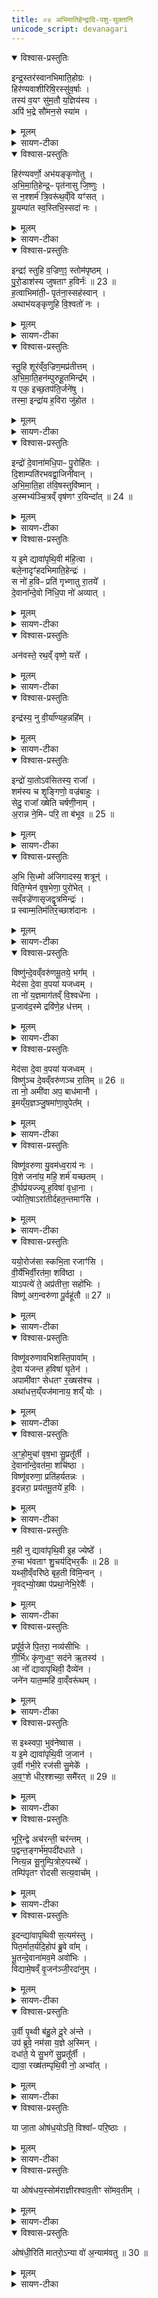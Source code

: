 ```yaml
---
title: ०४ अभिमातिहेन्द्रादि-पशु-सूक्तानि
unicode_script: devanagari
---
```


<details open><summary>विश्वास-प्रस्तुतिः</summary>

इन्द्र॒स्तर॑स्वानभिमाति॒होग्रः ।  
हिर॑ण्यवाशीरिषि॒रस्सु॑व॒र्षाः ।  
तस्य॑ व॒यꣳ सु॑म॒तौ य॒ज्ञिय॑स्य ।  
अपि॑ भ॒द्रे सौ॑मन॒से स्या॑म ।  
</details>

<details><summary>मूलम्</summary>

इन्द्र॒स्तर॑स्वानभिमाति॒होग्रः ।  
हिर॑ण्यवाशीरिषि॒रस्सु॑व॒र्षाः ।  
तस्य॑ व॒यꣳ सु॑म॒तौ य॒ज्ञिय॑स्य ।  
अपि॑ भ॒द्रे सौ॑मन॒से स्या॑म ।  
</details>

<details><summary>सायण-टीका</summary>

(SB) 1तृतीये सौम्यादिपशुसूक्तान्यभिहितानि । चतुर्थे त्वभिमातिहेन्द्रादिपशुसूक्तान्युच्यन्ते । तत्र 'इन्द्रायाभिमातिघ्ने ललामं प्राशृङ्गमालभेत' इत्यस्य पशोः सूक्ते वपायाः पुरोनुवाक्यामाह - योऽयं मिन्द्रोऽस्ति यज्ञियस्य यज्ञार्हस्य तस्येन्द्रस्य सुमतावनुग्रहबुद्धौ वयं स्याम तिष्ठेम । कीदृश इन्द्रः? तरस्वान् तरो जवस्तद्वान् । अभिमातिहा शत्रुघाती । उग्रः शत्रुषु क्रूरः । वशीति वाङ्नाम, हिरण्यं वाश्यां वाचि यस्यासौ हिरण्यवाशीः । अस्मै शतमस्मै सहस्रमित्येवं सर्वदा धनदानं वक्तीत्यर्थः । इषिर एषणीयः । सुवर्षाः स्वर्गप्रदः । तादृशस्यानुग्रहे स्थित्वा भद्रे कल्याणे सौमनसेऽपि चित्तसमाधानरूपे सुखेऽपि स्याम तिष्ठेम ॥
</details>

<details open><summary>विश्वास-प्रस्तुतिः</summary>

हिर॑ण्यवर्णो॒ अभ॑यङ्कृणोतु ।  
अ॒भि॒मा॒ति॒हेन्द्र॒ᳶ पृत॑नासु जि॒ष्णुः ।   
स न॒श्शर्म॑ त्रि॒वरू॑थ॒व्ँवि यꣳ॑सत् ।  
यू॒यम्पा॑त स्व॒स्तिभि॒स्सदा॑ नः ।  
</details>

<details><summary>मूलम्</summary>

हिर॑ण्यवर्णो॒ अभ॑यङ्कृणोतु ।  
अ॒भि॒मा॒ति॒हेन्द्र॒ᳶ पृत॑नासु जि॒ष्णुः ।   
स न॒श्शर्म॑ त्रि॒वरू॑थ॒व्ँवि यꣳ॑सत् ।  
यू॒यम्पा॑त स्व॒स्तिभि॒स्सदा॑ नः ।  
</details>

<details><summary>सायण-टीका</summary>

2अथ वपाया याज्यामाह - अयमिन्द्रोऽस्माकमभयं कृणोतु करोतु । कीदृशः? हिरण्यवर्णाः सर्वाभरणभूषितत्वेन हिरण्यसदृशवर्णोपेतः । अभिमातिहा शत्रुघाती । पृतनासु परकीयसेनासु जिष्णुर्जयशीलः । स तादृश इन्द्रो नोऽस्मभ्यं त्रिवरूथं त्रिभूमिकं शर्म गृहं वियंसत्विशेषेण यच्छतु । हे इन्द्र यस्त्वं ये च त्वत्सेवकास्ते सर्वे यूयं नोऽस्मान् स्वस्तिभिः क्षेमैः सदा पात ॥
</details>

<details open><summary>विश्वास-प्रस्तुतिः</summary>

इन्द्रꣵ॑ स्तुहि व॒ज्रिण॒ꣵ॒ स्तोम॑पृष्ठम् ।   
पु॒रो॒डाश॑स्य जुषताꣳ ह॒विर्नः॑ ॥ 23 ॥  
ह॒त्वाभिमा॑ती॒ᳶ पृत॑ना॒स्सह॑स्वान् ।  
अथाभ॑यङ्कृणुहि वि॒श्वतो॑ नः ।   
</details>

<details><summary>मूलम्</summary>

इन्द्रꣵ॑ स्तुहि व॒ज्रिण॒ꣵ॒ स्तोम॑पृष्ठम् ।   
पु॒रो॒डाश॑स्य जुषताꣳ ह॒विर्नः॑ ॥ 23 ॥  
ह॒त्वाभिमा॑ती॒ᳶ पृत॑ना॒स्सह॑स्वान् ।  
अथाभ॑यङ्कृणुहि वि॒श्वतो॑ नः ।   
</details>

<details><summary>सायण-टीका</summary>

3अथ पुरोडाशस्य पुरोनुवाक्यामाह - हे वागिन्द्रिय इममिन्द्रं स्तुहि । कीदृशं? वज्रिणं वज्रयुक्तम् । स्तोमष्टष्ठं स्तोमैः साध्यानि पृष्ठस्तोत्राणि यस्यासौ स्तोमपृष्टस्तम् । स चन्द्रो नोऽस्मदीयस्य पुरोडाशस्य सारभूतं हविर्जुषताम् । सहस्वान् बलवानिन्द्रोऽभिमातीः पृतना वैरिसेनाः सर्वा हत्वाऽथानन्तरं नोऽस्माकं विश्वतः सर्वस्मादभयं कृणुहि कुरु ॥
</details>

<details open><summary>विश्वास-प्रस्तुतिः</summary>

स्तु॒हि शूर॑व्ँव॒ज्रिण॒मप्र॑तीत्तम् ।   
अ॒भि॒मा॒ति॒हन॑म्पुरुहू॒तमिन्द्र᳚म् ।  
य एक॒ इच्छ॒तप॑ति॒र्जने॑षु ।   
तस्मा॒ इन्द्रा॑य ह॒विरा जु॑होत ।    
</details>

<details><summary>मूलम्</summary>

स्तु॒हि शूर॑व्ँव॒ज्रिण॒मप्र॑तीत्तम् ।   
अ॒भि॒मा॒ति॒हन॑म्पुरुहू॒तमिन्द्र᳚म् ।  
य एक॒ इच्छ॒तप॑ति॒र्जने॑षु ।   
तस्मा॒ इन्द्रा॑य ह॒विरा जु॑होत ।    
</details>

<details><summary>सायण-टीका</summary>

4पुरोडाशस्य याज्यामाह - अप्रतिकूलत्वेन प्राप्तमप्रतीतं शूरादिशब्दैर्विशेषितमिन्द्रं हे वागिन्द्रिय स्तुहि । योऽयमिन्द्रः एक इत् एक एव जनेषु सर्वेषु मध्ये शतपतिः शतसंख्याकानां देवानां स्वामी । तस्मा इन्द्राय हे ऋत्विजः हविराजुहोत सर्वतो हुतं कुरुत ॥
</details>

<details open><summary>विश्वास-प्रस्तुतिः</summary>

इन्द्रो॑ दे॒वाना॑मधि॒पाᳶ पु॒रोहि॑तः ।  
दि॒शाम्पति॑रभवद्वा॒जिनी॑वान् ।   
अ॒भि॒मा॒ति॒हा त॑वि॒षस्तुवि॑ष्मान् ।   
अ॒स्मभ्य॑ञ्चि॒त्रव्ँ वृष॑णꣳ र॒यिन्दा᳚त् ॥ 24 ॥  
</details>

<details><summary>मूलम्</summary>

इन्द्रो॑ दे॒वाना॑मधि॒पाᳶ पु॒रोहि॑तः ।  
दि॒शाम्पति॑रभवद्वा॒जिनी॑वान् ।   
अ॒भि॒मा॒ति॒हा त॑वि॒षस्तुवि॑ष्मान् ।   
अ॒स्मभ्य॑ञ्चि॒त्रव्ँ वृष॑णꣳ र॒यिन्दा᳚त् ॥ 24 ॥  
</details>

<details><summary>सायण-टीका</summary>

5अथ हविषः पुरोनुवाक्यामाह - अयमिन्द्रः सर्वेषां देवानामधिपाः स्वामी सन् पुरोहितो मुखत एव हितकारी । दिशां प्राच्यादीनां पतिः पालकः । वाजिनीवान् अन्नसमूहयुक्तोऽभवत् । अभिमातिहा शत्रुघाती । तविषः महान् । तुविष्मान् बलवान् । तादृश इन्द्रोऽस्मभ्यं चित्रं मणिमुक्तादिरूपेण नानाविधं वृषणं कामाभिवर्षणक्षमं रयिं धनं दात् ददातु ॥
</details>

<details open><summary>विश्वास-प्रस्तुतिः</summary>

य इ॒मे द्यावा॑पृथि॒वी म॑हि॒त्वा ।  
बले॒नादृꣳ॑हदभिमाति॒हेन्द्रः॑ ।   
स नो॑ ह॒विᳶ प्रति॑ गृभ्णातु रा॒तये᳚ ।  
दे॒वाना᳚न्दे॒वो नि॑धि॒पा नो॑ अव्यात् ।  
</details>

<details><summary>मूलम्</summary>

य इ॒मे द्यावा॑पृथि॒वी म॑हि॒त्वा ।  
बले॒नादृꣳ॑हदभिमाति॒हेन्द्रः॑ ।   
स नो॑ ह॒विᳶ प्रति॑ गृभ्णातु रा॒तये᳚ ।  
दे॒वाना᳚न्दे॒वो नि॑धि॒पा नो॑ अव्यात् ।  
</details>

<details><summary>सायण-टीका</summary>

6अथ हविषा याज्यामाह - अभिमातिहा शत्रुधाती य इन्द्रो महित्वा महता बलेन इमे द्यावापृथिव्यादृंहत् दृढीकृतवान् । स इन्द्रो नोऽस्मभ्यं रातये धनदानाय हविः प्रतिगृह्णातु स्वीकरोतु । देवानामपि देवः पूज्यः । निधिपाः शङ्खपद्मादिनिधीनां पालकः । इन्द्रो नोऽस्मानव्यात् रक्षतु ॥
</details>

<details open><summary>विश्वास-प्रस्तुतिः</summary>

अन॑वस्ते॒ रथ॒व्ँ वृष्णे॒ यत्ते᳚ ।
</details>

<details><summary>मूलम्</summary>

अन॑वस्ते॒ रथ॒व्ँ वृष्णे॒ यत्ते᳚ ।
</details>

<details><summary>सायण-टीका</summary>

7अथ 'इन्द्राय वज्रिणे ललामं प्राशृङ्गम्' इत्यस्य पशोः सूक्ते वपापुरोडाशविष्याणां याज्यानुवाक्यानां प्रतीकानि दर्शयति - 'अनवस्ते रथमश्वाय' इति वपायाः पुरोनुवाक्या ।

- अन॑वस्ते॒ रथ॒मश्वा॑य तख्ष॒न्त्वष्टा॒ वज्र॑म्पुरुहूत द्यु॒मन्त᳚म् ।   
ब्र॒ह्माण॒ इन्द्र॑म्म॒हय॑न्तो अ॒र्कैरव॑र्धय॒न्नह॑ये॒ हन्त॒वा उ॑  ॥  

  -   टीका 18'इन्द्रायार्काश्वमेधवते पुरोडाशमेकादशकपालं निर्वपेद्यं महायज्ञो नोपनमेत्' इत्यस्य पुरोनुवाक्या - अनवस्त इति त्रिष्टुप् ॥ हे पुरुहूत बहुभिराहूत इन्द्र ते तव रथमनवो मनुष्यास्तक्षन् तक्षन्तु संस्कुर्वन्तु । लङ् लोडर्थे, अडभावश्छान्दसः । अश्वायाश्वं योक्तुं यथा योग्यो भवति तथा संस्कुर्वन्तु । यद्वा - अश्वाय व्याप्तिमते तुभ्यं यथा पर्याप्तो भवति त्वष्टा देवानां शिल्पी वज्रं तक्षतु तीक्ष्णीकरोतु । कीदृशम् द्युमन्तं दीप्तिमन्तम् ।   किञ्च - ब्रह्माणः ब्राह्मणाश्च त्वामिन्द्रमीश्वरं अर्कैर्मन्त्रैः हविर्लक्षणैरन्नैर्वा महयन्तः पूजयन्तः अवर्धयन् वर्धयन्तु यशसा । किमर्थं ? अहये अघाय अहिंसनाय आगत्य हन्तीत्यहिस्सर्पादिः । 'आङि शृहनिभ्यां ह्वस्वश्च' इतीण्प्रत्ययः । कर्मणि चतुर्थी । हन्तवै हन्तुम् । 'तुमर्थे सेसेन्' इति तवैप्रत्ययः । 'अन्तश्च तवै युगपत्' इत्याद्यन्तयोरुदात्तत्वम् । उः पादपूरणे । त्वं चास्माकं महायज्ञमुपनयेति ॥

'वृष्णे यत्ते वृषणे अर्कम्' इति याज्या । एतच्चोभयम् 'इन्द्रं वो विश्वतस्परि' इत्यत्र व्याख्यातम् ।

- वृष्णे॒ यत्ते॒ वृष॑णो अ॒र्कमर्चा॒निन्द्र॒ ग्रावा॑णो॒ अदि॑तिस्स॒जोषाः᳚ ।   
अ॒न॒श्वासो॒ ये प॒वयो॑ऽर॒था इन्द्रे॑षिता अ॒भ्यव॑र्तन्त॒ दस्यून्॑  ॥  [51]

  -  टीका 19तत्रैव याज्या - वृष्ण इति त्रिष्टुप् ॥ हे इन्द्र ते तुभ्यं वृष्णे वर्षित्रे अभिमतदात्रे । षष्ठ्यर्थे चतुर्थी । तव वर्षितुः अर्कमर्चनीयमाज्ञां अर्चनीयं वा ते तव यागमर्चानर्चयन्ति पूजयन्ति । लेट्याडागमः । के ? वृषणः ग्राव्णः वर्षितारो मेघाः वृष्टिं कुर्वन्तस्तवार्कमर्चयन्ति मेघा इत्यर्थः । 'वा षपूर्वस्य निगमे' इति दीर्घाभावः । अदितिः पृथिवी च सजोषाः समानप्रीतिः त्वया तैर्वा मेघैरानुकूल्यं भजमाना सस्याद्युत्पादयतस्तव कर्मार्कमर्चयति । यद्यदा एवमेते कुर्वन्ति, तदानीं दुष्टात्मानो दस्यवोपि त्वयैव हन्तव्या इति तत्प्रार्थयते - अनश्वासः अश्वरहिताः । 'आज्जसेरसुक्' अरथाः रथरहिताः अश्वरथमनपेक्षमाणाः । 'नञ्सुभ्याम्' इत्युत्तरपदान्तोदात्तत्वम् । ये पवयस्तवायुधविशेषाः इन्द्रेषितास्सर्वदेन्द्रेणैव प्रेषिताः अन्येन प्रेषितुमशक्याः ; ते दस्यूनभ्यवर्तन्त दस्यूनभिवर्तन्तां आभिमुख्येन हन्तुं वर्तन्ताम् । स्वरणादिद्वारा अस्मदुपक्षपयितारो दस्यवः । तानभिभूय पराजितान्कृत्वा सर्वदाऽस्मान्रक्षन्तो वर्तन्तामिति भावः । छान्दसो लङ् । एवं सर्वस्य लोकस्य रक्षको महात्मा त्वम् ; अतोस्माकमपि महायज्ञमुपनयेति ॥
</details>

<details open><summary>विश्वास-प्रस्तुतिः</summary>

इन्द्र॑स्य॒ नु वी॒र्या᳚ण्यह॒न्नहि᳚म् ।
</details>

<details><summary>मूलम्</summary>

इन्द्र॑स्य॒ नु वी॒र्या᳚ण्यह॒न्नहि᳚म् ।
</details>

<details><summary>सायण-टीका</summary>

'इन्द्रस्य नु वीर्याणि प्रवोचम्' इति पुरोडाशस्य पुरोनुवाक्या ।

- इन्द्र॑स्य॒ नु वी॒र्या॑णि॒ प्रवो॑चम् ।   
यानि॑ च॒कार॑ प्रथ॒मानि॑ व॒ज्री ॥12॥  
अह॒न्नहि॒मन्व॒पस्त॑तर्द ।  
प्रव॒ख्षणा॑ अभिन॒त्पर्व॑तानाम् ।

  - टीका 3अथ तृतीयामाह - वज्री वज्रहस्त इन्द्रः प्रथमानि यानि वीर्याणि शौर्याणि चकार, इन्द्रस्य संबन्धीनि तानि वीर्याणि नु क्षिप्रं प्रवोचं प्रवक्ष्यामि ॥ प्रथमं तावत् अहिं वृत्राख्यमसुरमहन् हतवात् ॥ अनु तदनन्तरं अपस्ततर्द मेघस्थितं नलं मेघभेदेन पृथिव्यां व्यापितवान् ॥ अथ पर्वतानां वक्षणा पक्षान् प्राभिनत् प्रकर्षेण भिन्नवान् ॥॥


'अहन्नहिमन्वपः' इति याज्या । एतच्चोभयम् 'आनो भर भगमिन्द्र' इत्यत्र व्याख्यातम् ॥

- अह॒न्नहि॒म्पर्व॑ते शिश्रिया॒णम् ।   
त्वष्टा᳚ऽस्मै॒ वज्रꣵ॑ स्व॒र्य॑न्ततख्ष ।  
वा॒श्रा इ॑व धे॒नव॒स्स्यन्द॑मानाः ।  
अञ्ज॑स्समु॒द्रमव॑ जग्मु॒रापः॑ ।  

  -  टीका  4अथ चतुर्थीमाह - पर्वते पर्वतसमाने मेघे शिश्रियाणं आश्रितमहिं जलनिरोधकमहिनामानमसुरं अहन् हतवान् ॥ त्वष्टा देवोऽस्मा इन्द्राय स्वर्यं स्वर्गाय हितं वज्रं ततक्ष तीक्ष्णीकृतवान् ॥ ततो वज्रेण वृष्टिनिरोधके शत्रौ हते सति स्यन्दमाना आपः समुद्रं समुद्रसमानं भूप्रदेशं अञ्जः समञ्जसं यथा भवति तथा अवजग्मुः प्राप्ताः ॥ अपां दृष्टान्तः - वाश्रा धेनव इव यथा वत्समाकारयितुं शब्दं कुर्वत्यो धेनवो दुहन्ति तद्वत् ॥॥
</details>

<details open><summary>विश्वास-प्रस्तुतिः</summary>

इन्द्रो॑ या॒तोऽव॑सितस्य॒ राजा᳚ ।  
शम॑स्य च शृ॒ङ्गिणो॒ वज्र॑बाहुः ।  
सेदु॒ राजा᳚ ख्षेति चर्षणी॒नाम् ।   
अ॒रान्न ने॒मिᳶ परि॒ ता ब॑भूव ॥ 25 ॥  
</details>

<details><summary>मूलम्</summary>

इन्द्रो॑ या॒तोऽव॑सितस्य॒ राजा᳚ ।  
शम॑स्य च शृ॒ङ्गिणो॒ वज्र॑बाहुः ।  
सेदु॒ राजा᳚ ख्षेति चर्षणी॒नाम् ।   
अ॒रान्न ने॒मिᳶ परि॒ ता ब॑भूव ॥ 25 ॥  
</details>

<details><summary>सायण-टीका</summary>

8अथ हविषः पुरोनुवाकमाह - अयमिन्द्रः यातः गच्छतो जङ्गमस्य अवसितस्य क्वचिदवस्थितस्य स्थावरस्य च राजा स्वामी । किंच वज्रबाहुः सेदु स एवेन्द्रः शमस्य शान्तियुक्तस्य महर्षिवर्गस्य शृङ्गिणः शृङ्गोपेतस्य गवादेरपि चर्षणीनां मनुष्याणामपि राजा भूत्वा क्षेति निवसति । तस्य दृष्टान्तः - अरान्न नेमिर्यथा रथचक्रस्य परितो वर्तमाना नेमिस्तत्र स्थितानरान्व्याप्नोति तथाऽयमिन्द्रः परिता बमूव परितस्तानि स्थावरजङ्गमादीनि प्राप्तवान् ॥
</details>

<details open><summary>विश्वास-प्रस्तुतिः</summary>

अ॒भि सि॒ध्मो अ॑जिगादस्य॒ शत्रून्॑ ।   
विति॒ग्मेन॑ वृष॒भेणा॒ पुरो॑भेत् ।   
सव्ँवज्रे॑णासृजद्वृ॒त्रमिन्द्रः॑ ।   
प्र स्वाम्म॒तिम॑तिर॒च्छाश॑दानः ।   
</details>

<details><summary>मूलम्</summary>

अ॒भि सि॒ध्मो अ॑जिगादस्य॒ शत्रून्॑ ।   
विति॒ग्मेन॑ वृष॒भेणा॒ पुरो॑भेत् ।   
सव्ँवज्रे॑णासृजद्वृ॒त्रमिन्द्रः॑ ।   
प्र स्वाम्म॒तिम॑तिर॒च्छाश॑दानः ।   
</details>

<details><summary>सायण-टीका</summary>

9अथ हविषो याज्यामाह - अस्येन्द्रस्य सिध्मः कार्यसाधको वज्रः शत्रून् सर्वानभि सर्वतः अजिगात् प्राप्तवान् हतवानित्यर्थः । तिग्मेन तीक्ष्णेन वृषभेण श्रेष्ठेन वज्रेण पुरः शत्रूणां पुराणि व्यभेत् विशेषेण भिन्नवान् । अयमिन्द्रो वज्रेण वृत्रं समसृजत् संसृष्टवान् संसर्गमात्रेण हतवानित्यर्थः । शाशदानः पुनःपुनर्वैरिणो विनाशयन् स्वां मतिं स्वकीयां बुद्धिं प्रातिरत् प्रकर्षेण वर्धितवान् ॥
</details>

<details open><summary>विश्वास-प्रस्तुतिः</summary>

विष्णु॑न्दे॒वव्ँवरु॑णमू॒तये॒ भग᳚म् ।   
मेद॑सा दे॒वा व॒पया॑ यजध्वम् ।  
ता नो॑ य॒ज्ञमाग॑तव्ँ वि॒श्वधे॑ना ।  
प्र॒जाव॑द॒स्मे द्रवि॑णे॒ह ध॑त्तम् ।   
</details>

<details><summary>मूलम्</summary>

विष्णु॑न्दे॒वव्ँवरु॑णमू॒तये॒ भग᳚म् ।   
मेद॑सा दे॒वा व॒पया॑ यजध्वम् ।  
ता नो॑ य॒ज्ञमाग॑तव्ँ वि॒श्वधे॑ना ।  
प्र॒जाव॑द॒स्मे द्रवि॑णे॒ह ध॑त्तम् ।   
</details>

<details><summary>सायण-टीका</summary>

10अथ 'यो भ्रातृव्यवान् स्यात्स स्पर्धमानो वैष्णववारुणीं वशामालभेत' इत्यस्य पशोः सूक्ते वपाया पुरोनुवाक्यामाह - हे देवाः दीप्यमाना ऋत्विजः भगं भजनीयं विष्णुं वरुणं च देवं ऊतयेऽस्मद्रक्षणार्थं मेदसा मेदोयुक्तया वपया यजध्वं पूजयध्वम् । भेदशब्देन वपायां लेपरूपो मांससार उच्यते । विष्णुर्वरुणश्चेत्येतौ देवौ विश्वधेना प्रकर्षेण प्रीणयन्तौ ता तौ युवां नोऽस्मदीयं यज्ञं प्रत्यागतमागच्छतम् । आगत्य चेह कर्मणि प्रजावत् पुत्रपौत्रादियुक्तं द्रविणा धनमस्मे धत्तं अस्मान्संपादयतम् ॥
</details>

<details open><summary>विश्वास-प्रस्तुतिः</summary>

मेद॑सा दे॒वा व॒पया॑ यजध्वम् ।  
विष्णु॑ञ्च दे॒वव्ँवरु॑णञ्च रा॒तिम् ॥ 26 ॥  
ता नो॒ अमी॑वा अप॒ बाध॑मानौ ।  
इ॒मय्ँय॒ज्ञञ्जु॒षमा॑णा॒वुपेत᳚म् ।  
</details>

<details><summary>मूलम्</summary>

मेद॑सा दे॒वा व॒पया॑ यजध्वम् ।  
विष्णु॑ञ्च दे॒वव्ँवरु॑णञ्च रा॒तिम् ॥ 26 ॥  
ता नो॒ अमी॑वा अप॒ बाध॑मानौ ।  
इ॒मय्ँय॒ज्ञञ्जु॒षमा॑णा॒वुपेत᳚म् ।  
</details>

<details><summary>सायण-टीका</summary>

11अथ वपाया याज्यामाह - हे देवा ऋत्विजः रातिं फलस्य दातारं विष्णुं च वरुणं च देवं मेदोयुक्तया वपया यजध्वं पूजयत । हे विष्णो वरुण ता तौ युवां नोऽस्माकं अमीवा रोगानपबाधमानाविमं यज्ञं सेवमानावुपेतं समीपमागच्छतम् ॥
</details>

<details open><summary>विश्वास-प्रस्तुतिः</summary>

विष्णू॑वरुणा यु॒वम॑ध्व॒राय॑ नः ।  
वि॒शे जना॑य॒ महि॒ शर्म॑ यच्छतम् ।  
दी॒र्घप्र॑यज्ज्यू ह॒विषा॑ वृधा॒ना ।  
ज्योति॒षाऽरा॑तीर्दहत॒न्तमाꣳ॑सि ।  
</details>

<details><summary>मूलम्</summary>

विष्णू॑वरुणा यु॒वम॑ध्व॒राय॑ नः ।  
वि॒शे जना॑य॒ महि॒ शर्म॑ यच्छतम् ।  
दी॒र्घप्र॑यज्ज्यू ह॒विषा॑ वृधा॒ना ।  
ज्योति॒षाऽरा॑तीर्दहत॒न्तमाꣳ॑सि ।  
</details>

<details><summary>सायण-टीका</summary>

12अथ पुरोडाशस्य पुरोनुवाक्यामाह - हे विष्णुवरुणौ युवां नोऽस्मदीयायाध्वराय यज्ञाय विशे करप्रदाय प्रजायै जनाय पुत्रपौत्रादिरूपाय मनुष्याय महि शर्म महत्सुखं यच्छतम् । दीर्घप्रयज्यू चिरं प्रकर्षेण यष्टव्यौ, हविषा वृधानाऽतिशयेन वर्धमानौ ज्योतिषा भवदीयेन तेजसाऽरातीः शत्रून् तमांसि अन्धकारांश्च दहतम् ॥
</details>

<details open><summary>विश्वास-प्रस्तुतिः</summary>

ययो॒रोज॑सा स्कभि॒ता रजाꣳ॑सि ।   
वी॒र्ये॑भिर्वी॒रत॑मा॒ शवि॑ष्ठा ।   
याऽपत्ये॑ ते॒ अप्र॑तीत्ता॒ सहो॑भिः ।   
विष्णू॑ अग॒न्वरु॑णा पू॒र्वहू॑तौ ॥ 27 ॥  
</details>

<details><summary>मूलम्</summary>

ययो॒रोज॑सा स्कभि॒ता रजाꣳ॑सि ।   
वी॒र्ये॑भिर्वी॒रत॑मा॒ शवि॑ष्ठा ।   
याऽपत्ये॑ ते॒ अप्र॑तीत्ता॒ सहो॑भिः ।   
विष्णू॑ अग॒न्वरु॑णा पू॒र्वहू॑तौ ॥ 27 ॥  
</details>

<details><summary>सायण-टीका</summary>

13अथ पुरोडाशस्य याज्यामाह - ययोर्विष्णुवरुणयोरोजसा बलेन रजांसि रञ्जनात्मकानि पृथिव्यादिस्थानानि स्कभिता स्तम्भितानि दृढीकृतानीत्यर्थः । वीर्येभिः तत्तद्युद्धगतैः पराक्रमैर्वीरतमाऽत्यन्तं शूरैः शविष्ठाऽतिशयेन बलवन्तौ यौ विष्णुवरुणौ सहोभिर्बलैरप्रतीतौ प्रतिकूलरहितौ सन्तौ पत्येते ऐश्वर्यं प्राप्नुतः । तौ विष्णुर्वरुणश्चेत्येतौ पूर्वहूतौ प्रथममाडूतौ युवामगन् आगच्छतम् ॥
</details>

<details open><summary>विश्वास-प्रस्तुतिः</summary>

विष्णू॑वरुणावभिशस्ति॒पावा᳚म् ।  
दे॒वा य॑जन्त ह॒विषा॑ घृ॒तेन॑ ।  
अपामी॑वाꣳ सेधतꣳ र॒ख्षस॑श्च ।   
अथा॑धत्त॒य्ँयज॑मानाय॒ शय्ँ योः ।  
</details>

<details><summary>मूलम्</summary>

विष्णू॑वरुणावभिशस्ति॒पावा᳚म् ।  
दे॒वा य॑जन्त ह॒विषा॑ घृ॒तेन॑ ।  
अपामी॑वाꣳ सेधतꣳ र॒ख्षस॑श्च ।   
अथा॑धत्त॒य्ँयज॑मानाय॒ शय्ँ योः ।  
</details>

<details><summary>सायण-टीका</summary>

14अथ हविषः पुरोनुवाक्यामाह - देवा ऋत्विजः हे विष्णुवरुणावभिशस्तिपा अपवादात्पातारौ वां युवां घृतेन हविषा घृतयुक्तेन पश्वङ्गलक्षणेन हविषा यजन्त पूजयन्तु । अमीवां रोगं रक्षसश्च रक्षांस्यप्यपसेधतं निराकुरुतम् । अथ अनन्तरं यजमानाय शं इष्टप्राप्तिनिमित्तं सुखं, योः अनिष्टवियोगं च धत्तं संपादयतम् ॥
</details>

<details open><summary>विश्वास-प्रस्तुतिः</summary>

अ॒ꣳ॒हो॒मुचा॑ वृष॒भा सु॒प्रतू᳚र्ती ।  
दे॒वाना᳚न्दे॒वत॑मा॒ शचि॑ष्ठा ।  
विष्णू॑वरुणा॒ प्रति॑हर्यतन्नः ।  
इ॒दन्नरा॒ प्रय॑तमू॒तये॑ ह॒विः ।  
</details>

<details><summary>मूलम्</summary>

अ॒ꣳ॒हो॒मुचा॑ वृष॒भा सु॒प्रतू᳚र्ती ।  
दे॒वाना᳚न्दे॒वत॑मा॒ शचि॑ष्ठा ।  
विष्णू॑वरुणा॒ प्रति॑हर्यतन्नः ।  
इ॒दन्नरा॒ प्रय॑तमू॒तये॑ ह॒विः ।  
</details>

<details><summary>सायण-टीका</summary>

15अथ हविषो याज्यामाह - हे विष्णुवरुणौ नरा पुरुषश्रेष्ठौ युवां नोऽस्माकमूतये रक्षणाय प्रयतं प्रकर्षेण समर्पितमिदं हविः प्रतिहर्यतं कामयतम् । कीदृशौ युवां? अंहोमुचा पापान्मोचयितारौ । वृषभा श्रेष्ठौ । सुप्ततूर्ती सुष्ठु वैरिणां हिंसको । देवानां मध्ये देवतमा अतिशयेन दीप्तिमन्तौ । शचिष्ठा अतिशयेन शक्तिमन्तौ ॥
</details>

<details open><summary>विश्वास-प्रस्तुतिः</summary>

म॒ही नु द्यावा॑पृथि॒वी इ॒ह ज्येष्ठे᳚ ।   
रु॒चा भ॑वताꣳ शु॒चय॑द्भिर॒र्कैः ॥ 28 ॥  
यथ्सी॒व्ँवरि॑ष्ठे बृह॒ती वि॑मि॒न्वन् ।  
नृ॒वद्भ्यो॒ख्षा प॑प्रथा॒नेभि॒रेवैः᳚ ।   
</details>

<details><summary>मूलम्</summary>

म॒ही नु द्यावा॑पृथि॒वी इ॒ह ज्येष्ठे᳚ ।   
रु॒चा भ॑वताꣳ शु॒चय॑द्भिर॒र्कैः ॥ 28 ॥  
यथ्सी॒व्ँवरि॑ष्ठे बृह॒ती वि॑मि॒न्वन् ।  
नृ॒वद्भ्यो॒ख्षा प॑प्रथा॒नेभि॒रेवैः᳚ ।   
</details>

<details><summary>सायण-टीका</summary>

16अथ 'द्यावापृथिव्यां धेनुमालभेत ज्योगपरुद्धः' इत्यस्य पशोः सूक्ते वपायाः पुरोनुवाक्यामाह - द्यावापृथिवी देवते अर्कैः अस्मदीयैरर्चनीयैस्तुष्टे सत्याविह भवतामस्मिन् कर्मणि तिष्ठताम् । कीदृश्यौ द्यावापृथिव्यौ? मही महत्यौ । नु प्रसिद्धे । रुचा स्वकीयेन तेजसा ज्येष्ठे अत्यन्तप्रशस्ते । कीदृशैरर्कैः? शुचयद्भिरस्मत्पापं शोधयद्भिः । यत् ये द्यावापृथिव्यौ सीं फलसीमानं विमिन्वन् निश्चितवत्यौ । ते द्यावापृथिव्याविति पूर्वत्रान्वयः । कीदृश्यौ? वरिष्ठे गुणैरत्यन्तश्रेष्ठे । बृहती स्वरूपेण विस्तृते । पप्रथानेभिरतिप्रथितैः प्रसिद्धैरेवैरागमनैर्नृवद्भ्यः ऋत्विक्पुरुषयुक्तेभ्यो यजमानेभ्यः अक्षा प्रत्यक्षत्वेनावस्थिते पुनःपूनरागत्य भक्तजनानां दृश्ये भवत इत्यर्थः ॥
</details>

<details open><summary>विश्वास-प्रस्तुतिः</summary>

प्रपू᳚र्व॒जे पि॒तरा॒ नव्य॑सीभिः ।   
गी॒र्भिᳵ कृ॑णुध्व॒ꣳ॒ सद॑ने ऋ॒तस्य॑ ।  
आ नो᳚ द्यावापृथिवी॒ दैव्ये॑न ।  
जने॑न यात॒म्महि॑ वा॒व्ँवरू॑थम् ।   
</details>

<details><summary>मूलम्</summary>

प्रपू᳚र्व॒जे पि॒तरा॒ नव्य॑सीभिः ।   
गी॒र्भिᳵ कृ॑णुध्व॒ꣳ॒ सद॑ने ऋ॒तस्य॑ ।  
आ नो᳚ द्यावापृथिवी॒ दैव्ये॑न ।  
जने॑न यात॒म्महि॑ वा॒व्ँवरू॑थम् ।   
</details>

<details><summary>सायण-टीका</summary>

17अथ वपाया याज्यामाह - पूर्वजे सृष्ट्यादावुत्पन्ने पितरा मातापितृस्थानीये द्यावापृथिव्यौ नव्यसीभिरत्यन्तनूतनाभिर्गीर्भिः स्तुतिभिस्तुष्टे सत्यौ ऋतस्य यज्ञस्य संबन्धिनी सदने निवासाय द्वे स्थाने कृणुध्वं कुरुताम् । प्रशब्दः सदनविशेषणं, प्रकृष्टे स्थाने इत्यर्थः । हे द्यावापृथिव्यौ दैव्येन दिवि भवेन जनेन सह वां युवयोः संबन्धि महि वरूथं प्रौढं यागगृहं प्रत्यायातमागच्छतम् ॥
</details>

<details open><summary>विश्वास-प्रस्तुतिः</summary>

स इथ्स्वपा॒ भुव॑नेष्वास ।   
य इ॒मे द्यावा॑पृथि॒वी ज॒जान॑ ।  
उ॒र्वी ग॑भी॒रे रज॑सी सु॒मेके᳚ ।   
अ॒व॒ꣳ॒शे धीर॒श्शच्या॒ समै॑रत् ॥ 29 ॥  
</details>

<details><summary>मूलम्</summary>

स इथ्स्वपा॒ भुव॑नेष्वास ।   
य इ॒मे द्यावा॑पृथि॒वी ज॒जान॑ ।  
उ॒र्वी ग॑भी॒रे रज॑सी सु॒मेके᳚ ।   
अ॒व॒ꣳ॒शे धीर॒श्शच्या॒ समै॑रत् ॥ 29 ॥  
</details>

<details><summary>सायण-टीका</summary>

18अथ पुरोडाशस्य पुरोनुवाक्यामाह - यः प्रजापतिरिमे द्यावापृथिव्यौ जजान उत्पादयामास स इत् स एव प्रजापतिर्भुवनेषु लोकेषु मध्ये स्वपा आस । अप्शब्दः कर्मवची । शोभनव्यापारो बभूवेत्यर्थः । कीदृश्यौ द्यावापृथिव्यौ? उर्वी स्वरूपेण विस्तीर्णे । गभीरे गुणैर्गम्भीरे । रजसी रञ्जनात्मिके । सुमेके सुनिर्माणे । अवंशे कश्यपभरद्वाजादिगोत्ररूपवंशरहिते, सर्वेभ्यो महर्षिभ्यः पूर्वमुत्पन्नत्वान्नास्ति तयोः कश्चिद्वंशः । तादृश्यौ द्यावापृथिव्यौ धीरः धीमान् प्रजापतिः शच्या स्वकीयया शक्त्या समैरत् संयोजितवान् ॥
</details>

<details open><summary>विश्वास-प्रस्तुतिः</summary>

भूरि॒न्द्वे अच॑रन्ती॒ चर॑न्तम् ।  
प॒द्वन्त॒ङ्गर्भ॑म॒पदी॑दधाते ।   
नित्य॒न्न सू॒नुम्पि॒त्रोरु॒पस्थे᳚ ।   
तम्पि॑पृतꣳ रोदसी सत्य॒वाच᳚म् ।   
</details>

<details><summary>मूलम्</summary>

भूरि॒न्द्वे अच॑रन्ती॒ चर॑न्तम् ।  
प॒द्वन्त॒ङ्गर्भ॑म॒पदी॑दधाते ।   
नित्य॒न्न सू॒नुम्पि॒त्रोरु॒पस्थे᳚ ।   
तम्पि॑पृतꣳ रोदसी सत्य॒वाच᳚म् ।   
</details>

<details><summary>सायण-टीका</summary>

19अथ पुरोडाशस्य याज्यामाह - द्वे द्यावापृथिव्यौ गर्भं सर्वप्राणिरूपं दधते धारयतः । कीदृश्यौ द्वे? अचरन्ती क्वाप्यविचरन्त्यौ स्थिरे इत्यर्थः । अत एव अपदी पादरहिते, न हि गमनाभावे पादयोरस्ति कश्चिदुपयोगः । कीदृशं गर्भं? भूरि देवतिर्यगादिरूपेण बहुविधम् । चरन्तं जङ्गमत्वेन संचारयुक्तम् । अत एव पद्वन्तं पादयुक्तम् । तत्र दृष्टान्तः - पित्रोरुपस्थे मातापित्रोरुत्सङ्गे नित्यं न सूनुं पुत्रमिव सर्वदा वर्तमानम् । हे रोदसी द्यावापृथिव्यौ सत्यवाचमवितथवाग्युतं देवादिरूपं गर्भं पिपृतं पालयतम् ॥
</details>

<details open><summary>विश्वास-प्रस्तुतिः</summary>

इ॒दन्द्या॑वापृथिवी स॒त्यम॑स्तु ।   
पित॒र्मात॒र्यदि॒होप॑ ब्रु॒वे वा᳚म् ।   
भू॒तन्दे॒वाना॑मव॒मे अवो॑भिः ।  
विद्यामे॒षव्ँ वृ॒जन॑ञ्जी॒रदा॑नुम् ।   
</details>

<details><summary>मूलम्</summary>

इ॒दन्द्या॑वापृथिवी स॒त्यम॑स्तु ।   
पित॒र्मात॒र्यदि॒होप॑ ब्रु॒वे वा᳚म् ।   
भू॒तन्दे॒वाना॑मव॒मे अवो॑भिः ।  
विद्यामे॒षव्ँ वृ॒जन॑ञ्जी॒रदा॑नुम् ।   
</details>

<details><summary>सायण-टीका</summary>

20अथ हविषः पुरोनुवाक्यामाह - हे पितः द्युलोक, हे मातः पृथिवि, वां युवामभिलक्ष्य इह कर्मणि यद्वचनमहमुपब्रुवे हे द्यावापृथिव्याविदं मदीयं वचनं सत्यमस्तु । किं तद्वचनमिति? तदुच्यते - अवोभिरस्मदीयरक्षणैः सह देवानां सर्वेषामवमे भूतं युवां रक्षके भवतम् । वयमपि भवत्प्रसादादिषमन्नं वृजनं पापवर्जितं जीरदानुं जीवनस्य दातारं विद्याम लभेम ॥
</details>

<details open><summary>विश्वास-प्रस्तुतिः</summary>

उ॒र्वी पृ॒थ्वी ब॑हु॒ले दू॒रे अ॑न्ते ।  
उप॑ ब्रुवे॒ नम॑सा य॒ज्ञे अ॒स्मिन् ।  
दधा॑ते॒ ये सु॒भगे॑ सु॒प्रतू᳚र्ती ।   
द्यावा॒ रख्ष॑तम्पृथि॒वी नो॒ अभ्वा᳚त् ।  
</details>

<details><summary>मूलम्</summary>

उ॒र्वी पृ॒थ्वी ब॑हु॒ले दू॒रे अ॑न्ते ।  
उप॑ ब्रुवे॒ नम॑सा य॒ज्ञे अ॒स्मिन् ।  
दधा॑ते॒ ये सु॒भगे॑ सु॒प्रतू᳚र्ती ।   
द्यावा॒ रख्ष॑तम्पृथि॒वी नो॒ अभ्वा᳚त् ।  
</details>

<details><summary>सायण-टीका</summary>

21हविषो याज्यामाह - उर्वी गुणैरधिके, पृथ्वी स्वरूपेण विस्तीर्णे, बहुले भोगैः प्रभूते, दूरे अन्ते सर्वेषां दूरवर्तिन्यौ समीपवर्तिन्यौ च, सर्वत्र विद्यमानत्वात् । तादृश्यौ द्यावापृथिव्यावभिलक्ष्याहमस्मिन्यज्ञे नमसा नमस्कारेण युक्तमुपब्रुवे किंचिद्विज्ञापनं ब्रवीमि । किं तद्विज्ञापनमिति, तदुच्यते - ये द्यावापृथिव्यौ सुभगे सौभाग्ययुक्ते सुप्रतूर्ती सुष्ठु शत्रुऽहिंसके दधाते जगद्गर्भं धारयतः ते द्यावापृथिवी युवामुभे न: अस्मान् रक्षतं अभवनमसद्भावो विनाशस्तस्माद्विनाशात्पालयतम् ॥
</details>

<details open><summary>विश्वास-प्रस्तुतिः</summary>

या जा॒ता ओष॑ध॒योऽति॒ विश्वा᳚ᳶ परि॒ष्ठाः ।
</details>

<details><summary>मूलम्</summary>

या जा॒ता ओष॑ध॒योऽति॒ विश्वा᳚ᳶ परि॒ष्ठाः ।
</details>

<details><summary>सायण-टीका</summary>

22अथ 'ओषधीभ्यो वेहतमालभेत प्रजाकामः' इत्यस्य पशोः सूक्ते क्रमेण वपापुरोडाशहविषां षट्प्रतीकानि दर्शयति - 'या जाता ओषधयः' इति वपाया पुरोनुवाक्या ।

- या जा॒ता ओष॑धयो दे॒वेभ्य॑स्त्रियु॒गम्पु॒रा ।  
मन्दा॑मि ब॒भ्रूणा॑महꣳ श॒तन्धामा॑नि स॒प्त च॑ ।  

  -  टीका १९११ (अथ चतुर्थकाण्डे द्वितीयप्रपाठके षष्ठोऽनुवाकः )।  
पञ्चमेऽनुवाकेऽग्निक्षेत्रकर्षणमुक्तम् ।   अथ षष्ठ ओषधिवापो विधीयते ।  
कल्पः—“या जाता ओषधय इति चतुर्दशभिरोवधीर्वपति” इति ।  
तत्र प्रथमामाह–  या जाता इति।   युगशब्दः कालवाची ।   त्रियुगं वर्षाः शरद्वसन्त इति कालत्रयमुद्दिश्य पुरा सृष्ट्यादौ देवेभ्यः सकाशाद्या ओषधय उत्पन्ना बभ्रूणां प्राणिभ-रणसमर्थानां परिपपाकेन (ण) पिङ्गलवर्णानां वा तासामोषधीनां शतं धामानि शतसं-ख्याकाञ्जातिभेदान्सप्त च विशेषाकारेण ग्राम्यानारण्यांश्च सप्त धान्यमेदानवेक्ष्य मन्दामि हृष्यामि ।   

'अतिविश्वाः परिष्ठास्तेन इव' इति याज्या ।

- अति॒ विश्वाः᳚ परि॒ष्ठास्स्ते॒न इ॑व व्र॒जम॑क्रमुः ।  
ओष॑धय॒ᳶ प्राचु॑च्यवु॒र्यत्किञ्च॑ त॒नुवा॒ꣳ॒ रपः॑ ।  

 -  टीका अथैकादशीमाह—  १९१६ अति विश्वा इति ।   परिष्ठाः शरीरस्योपरि स्थिता उदरमध्ये प्रविष्टा विश्वाः सर्वा ओषधयोऽत्यजीर्णादिदोषमतिलङ्घ्याक्रमुः क्रान्ता देहे व्याप्ता इत्यर्थः ।   तत्र दृष्टान्तः—स्तेन इव व्रज्रं, यथा रात्रौ गुप्तचोरो गोष्ठं प्रविश्य गामपहर्तुं सावधानो गोशालयां[लां] सर्वतो व्याप्नोति तद्वत् ।   तनुवां शरीराणां संबन्धि यक्तिंच रपो स्वरशिरोव्याधिगुल्मातिसारादिरूपं पापफलं यत्किंचिदस्ति तत्सर्वमोषधयः प्राचुच्यवुर्वि-नाशितवत्यः ।  
</details>

<details open><summary>विश्वास-प्रस्तुतिः</summary>

या ओष॑धय॒स्सोम॑राज्ञीरश्वाव॒तीꣳ सो॑मव॒तीम् ।
</details>

<details><summary>मूलम्</summary>

या ओष॑धय॒स्सोम॑राज्ञीरश्वाव॒तीꣳ सो॑मव॒तीम् ।
</details>

<details><summary>सायण-टीका</summary>

'या ओषधयस्सोम राज्ञीः' इति पुरोनुवाक्या ।

-
-  याः [27]  ओष॑धय॒स्सोम॑राज्ञी॒ᳶ प्रवि॑ष्टाᳶ पृथि॒वीमनु॑ ।  
तासा॒न्त्वम॑स्युत्त॒मा प्र णो॑ जी॒वात॑वे सुव ।  

  -  टीका अथ द्वितीयामाह— या ओषधय इति ।   सोमो राजा यासां ताः सोमराऽयस्तादृश्यो या ओष-धयः पृथिवीमनु प्रविष्टास्तासां मध्य इदानीमुप्यमाने हे ओषधे त्वमुत्तमाऽसि ।   अतो नोऽस्माञ्जीवातवे जीवनौषधाय प्रसुव प्रकर्षेण प्रेरय ।


'अश्वावतीꣳ सोमवतीम्' इति याज्या ।

- अ॒श्वा॒व॒तीꣳ सो॑मव॒तीमू॒र्जय॑न्ती॒मुदो॑जसम् ।  
आ वि॑थ्सि॒ सर्वा॒ ओष॑धीर॒स्मा अ॑रि॒ष्टता॑तये ।  

  -  टीका अथ चतुर्दशीमाह— अश्वावतीमिति ।   काचि॑दोषधिजातिरश्वावती, अश्वा अस्यां सन्तित्यश्वा वती, ओषधिसमृद्धौ सत्यां धनद्वारेणाश्वा लभ्यन्त इत्यर्थः ।   अन्या काचिदो षधिजातिः सोमवती सोमयागोऽस्यामस्तीति सोमवती, धान्यसमृद्धौ सत्यां सोमयागः कर्तुं शक्यत इत्यर्थः ।   अपरोर्जयन्ती, ऊर्ज बलं प्राणचेष्टां वा करोतीत्यर्थः ।   अन्या जातिरुदोजाः, उत्कृष्टयोजोऽष्टमधातुरूपं यस्याः सोदोजाः अन्नद्वारेण शरीरधातून्पोषयतीत्यर्थः ।   ताः सर्वा ओषधीरहमावित्सि लब्धवानस्मि ।   किमर्थम् ।   अस्मा अरिष्टतातये अरिष्टस्य ता-तिररिष्टतातिः ।   अस्य यजमानस्य हिंसाराहित्ययेत्यर्थः ।     १९१७ तदेवमोषधिवापार्था ऋचश्चतुर्दशाऽऽम्नाताः ।  
</details>

<details open><summary>विश्वास-प्रस्तुतिः</summary>

ओष॑धी॒रिति॑ मातरो॒ऽन्या वो॑ अ॒न्याम॑वतु ॥ 30 ॥  
</details>

<details><summary>मूलम्</summary>

ओष॑धी॒रिति॑ मातरो॒ऽन्या वो॑ अ॒न्याम॑वतु ॥ 30 ॥  
</details>

<details><summary>सायण-टीका</summary>

'ओषधीरिति मातरः' इति हविषः पुरोनुवाक्या ।

-  ओष॑धी॒रिति॑ मातर॒स्तद्वो॑ देवी॒रुप॑ ब्रुवे ।  
रपाꣳ॑सि विघ्न॒तीरि॑त॒ रपः॑ [24]  चा॒तय॑मानाः ।
  - टीका अथ चतुर्थीमाह– ओषधीरितीति ।   हे मातरो मातृसमाना देवीर्देव्यः।   इतिशब्दोऽत्र हेत्वर्थे वर्तते ।   यस्मादोषधीर्युयमोषधयस्तत्तस्माद्वो युष्मानुपब्रुवे प्रार्थये ।   ओषो दाहः फल-पाको धीयते स्थाप्यते यासु ता ओषधयः ।   अतो युष्मान्प्रति प्रार्थनमुचितमित्यर्थः ।   कथं प्रार्थनमिति तदुच्यते-रपांसि विघ्नतीः पापानि विनाशयन्त्यो रपश्चातयमानाः पापफलं दुःखमपि विनाशयन्त्य इत प्राप्नुत।  

'अन्या वो अन्यामवतु' इति याज्या ।

- अ॒न्या वो॑ अ॒न्याम॑वत्व॒न्यान्यस्या॒ उपा॑वत ।  
तास्सर्वा॒ ओष॑धयस्सव्ँविदा॒ना इ॒दम्मे॒ प्राव॑ता॒ वचः॑ ।   

  - टीका अथ नवमीमाह— अन्या व इति ।   हे ओषधयो वो युष्माकं मध्येऽन्या काचिदोषधिव्यक्तिर-न्यामितरामोषधिव्यक्तिमवतु रक्षतु ।   तथा रक्षिता साऽन्याऽप्यन्यस्या रक्षिकाया उपावत समीपमागत्य तामप्यवतु ।   संभूयकारित्वात्परल्पररक्षकत्वमुचितम् ।   तथाविधाः सर्वा हे ओषधयः संविदानाः परस्परमैकमत्यं गता इदं मे मदीयं वचो वाक्यं प्रार्थनारूपं प्रावत प्रकर्षेण रक्षत ।   


एतत्सर्वं 'या जाता ओषधयो देवेभ्यस्त्रियुगं पुरा' इत्यस्मिन्ननुवाके व्याख्यातम् ।   

अत्र विनियोगसंग्रहः-  
इन्द्रस्तरस्वानित्येतदभिमातिघ्न ऐन्द्रके ।  
अनवो वज्रयुक्तैन्द्रे वशायां विष्णुमित्यदः ॥   
मही द्यावापृथिव्यायां या जाता वेहतीष्यते ॥ १ ॥


इति श्रीमत्सायणाचार्यविरचिते माधवीये वेदार्थप्रकाशे क्लष्णयजुर्वेदीयतैत्तिरीयब्राह्मणभाष्ये द्वितीयाष्टकेऽष्टमप्रपाठके चतुर्थोऽनुवाकः ॥  

</details>

